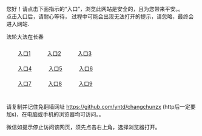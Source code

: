 您好！请点击下面指示的“入口”，浏览此网站是安全的，且为您带来平安。。 <br/>
点击入口后，请耐心等待， 过程中可能会出现无法打开的提示，请忽略，最终会进入网站. </br>

法轮大法在长春<br/>
<div style="padding:10px"><a style="margin:20px" target="_blank" href="https://d3ctjkxs2knfao.cloudfront.net/2Qpsp?zhnvh" id="ccLink1" rel="nofollow">入口1</a> <a target="_blank" style="margin:20px" href="https://d3jr3hnaeob9t8.cloudfront.net/2Qpsp?ehmgcdm" id="ccLink2" rel="nofollow">入口2</a> <a style="margin:20px" target="_blank" href="https://d2edoo7x9c4gu1.cloudfront.net/2Qpsp?yqiwclbz" id="ccLink3" rel="nofollow">入口3</a></div>

<div style="padding:10px" ><a style="margin:20px" target="_blank" href="https://d3ctjkxs2knfao.cloudfront.net/2Qpsp?zhnvh" id="ccLink4" rel="nofollow">入口4</a> <a style="margin:20px" href="https://d3jr3hnaeob9t8.cloudfront.net/2Qpsp?ehmgcdm" target="_blank" id="ccLink5" rel="nofollow">入口5</a> <a style="margin:20px" href="https://d2edoo7x9c4gu1.cloudfront.net/2Qpsp?yqiwclbz" target="_blank" id="ccLink6" rel="nofollow">入口6</a></div>

<div style="padding:10px"><a style="margin:20px" target="_blank" href="https://d3ctjkxs2knfao.cloudfront.net/2Qpsp?zhnvh" id="ccLink7" rel="nofollow">入口7</a> <a style="margin:20px" href="https://d3jr3hnaeob9t8.cloudfront.net/2Qpsp?ehmgcdm" target="_blank" id="ccLink8" rel="nofollow">入口8</a> <a style="margin:20px" target="_blank" href="https://d2edoo7x9c4gu1.cloudfront.net/2Qpsp?yqiwclbz" id="ccLink9" rel="nofollow">入口9</a></div>

<br/>



请复制并记住免翻墙网址 https://github.com/yntd/changchunzx (http后一定要加s)，在电脑或手机的浏览器均可访问。。<br/>

微信如提示停止访问该网页，须先点击右上角，选择浏览器打开。
